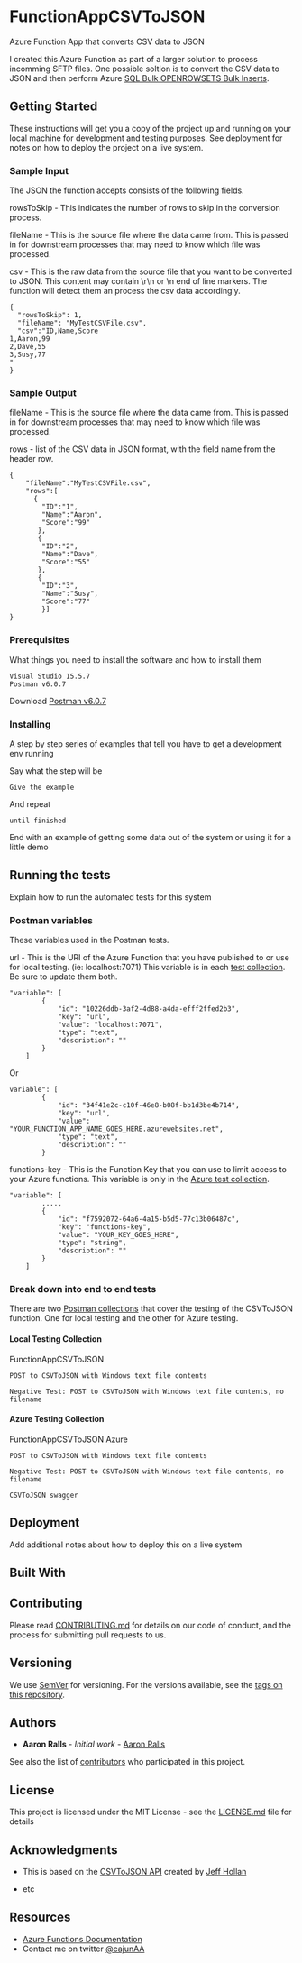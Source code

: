 # FunctionAppCSVToJSON

Azure Function App that converts CSV data to JSON

I created this Azure Function as part of a larger solution to process incomming SFTP files. One possible soltion is to convert the CSV data to JSON and then perform Azure [SQL Bulk OPENROWSETS Bulk Inserts](https://blogs.msdn.microsoft.com/sqlserverstorageengine/2015/10/07/bulk-importing-json-files-into-sql-server/).

## Getting Started

These instructions will get you a copy of the project up and running on your local machine for development and testing purposes. See deployment for notes on how to deploy the project on a live system.

### Sample Input

The JSON the function accepts consists of the following fields.

rowsToSkip - This indicates the number of rows to skip in the conversion process.

fileName - This is the source file where the data came from. This is passed in for downstream processes that may need to know which file was processed.

csv - This is the raw data from the source file that you want to be converted to JSON. This content may contain \r\n or \n end of line markers. The function will detect them an process the csv data accordingly.

```
{
  "rowsToSkip": 1,
  "fileName": "MyTestCSVFile.csv",
  "csv":"ID,Name,Score
1,Aaron,99
2,Dave,55
3,Susy,77
"
}
```

### Sample Output

fileName - This is the source file where the data came from. This is passed in for downstream processes that may need to know which file was processed.

rows - list of the CSV data in JSON format, with the field name from the header row.

```
{
    "fileName":"MyTestCSVFile.csv",
    "rows":[
      {
        "ID":"1",
        "Name":"Aaron",
        "Score":"99"
       },
       {
        "ID":"2",
        "Name":"Dave",
        "Score":"55"
       },
       {
        "ID":"3",
        "Name":"Susy",
        "Score":"77"
        }]
}

```
### Prerequisites

What things you need to install the software and how to install them

```
Visual Studio 15.5.7 
Postman v6.0.7
```
Download [Postman v6.0.7](https://www.getpostman.com/) 

### Installing

A step by step series of examples that tell you have to get a development env running

Say what the step will be

```
Give the example
```

And repeat

```
until finished
```

End with an example of getting some data out of the system or using it for a little demo

## Running the tests

Explain how to run the automated tests for this system

### Postman variables

These variables used in the Postman tests.

url - This is the URI of the Azure Function that you have published to or use for local testing. (ie: localhost:7071)
This variable is in each [test collection](https://github.com/aaronralls/FunctionAppCSVToJSON/Postman%20Tests). Be sure to update them both.

```
"variable": [
		{
			"id": "10226ddb-3af2-4d88-a4da-efff2ffed2b3",
			"key": "url",
			"value": "localhost:7071",
			"type": "text",
			"description": ""
		}
	]
```
Or
```
variable": [
		{
			"id": "34f41e2c-c10f-46e8-b08f-bb1d3be4b714",
			"key": "url",
			"value": "YOUR_FUNCTION_APP_NAME_GOES_HERE.azurewebsites.net",
			"type": "text",
			"description": ""
		}
```

functions-key - This is the Function Key that you can use to limit access to your Azure functions.
This variable is only in the [Azure test collection](https://github.com/aaronralls/FunctionAppCSVToJSON/Postman%20Tests/FunctionAppCSVToJSON%20Azure.postman_collection.json).

```
"variable": [
		....,
		{
			"id": "f7592072-64a6-4a15-b5d5-77c13b06487c",
			"key": "functions-key",
			"value": "YOUR_KEY_GOES_HERE",
			"type": "string",
			"description": ""
		}
	]
```

### Break down into end to end tests

There are two [Postman collections](https://github.com/aaronralls/FunctionAppCSVToJSON/tree/master/Postman%20Tests) that cover the testing of the CSVToJSON function. One for local testing and the other for Azure testing.

#### Local Testing Collection

FunctionAppCSVToJSON 

```
POST to CSVToJSON with Windows text file contents

Negative Test: POST to CSVToJSON with Windows text file contents, no filename
```

#### Azure Testing Collection

FunctionAppCSVToJSON Azure

```
POST to CSVToJSON with Windows text file contents

Negative Test: POST to CSVToJSON with Windows text file contents, no filename

CSVToJSON swagger
```

## Deployment

Add additional notes about how to deploy this on a live system

## Built With



## Contributing

Please read [CONTRIBUTING.md](https://gist.github.com/AaronRalls/b24679402957c63ec426) for details on our code of conduct, and the process for submitting pull requests to us.

## Versioning

We use [SemVer](http://semver.org/) for versioning. For the versions available, see the [tags on this repository](https://github.com/AaronRalls/FunctionAppCSVToJSON/tags). 

## Authors

* **Aaron Ralls** - *Initial work* - [Aaron Ralls](https://github.com/AaronRalls)

See also the list of [contributors](https://github.com/AaronRalls/FunctionAppCSVToJSON/contributors) who participated in this project.

## License

This project is licensed under the MIT License - see the [LICENSE.md](LICENSE) file for details

## Acknowledgments

* This is based on the [CSVToJSON API](https://github.com/jeffhollan/CSVtoJSON) created by [Jeff Hollan](https://github.com/jeffhollan)

* etc

## Resources ##

- [Azure Functions Documentation](https://docs.microsoft.com/en-us/azure/azure-functions/)
- Contact me on twitter [@cajunAA](https://www.twitter.com/cajunAA)
